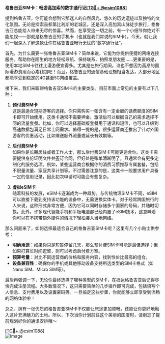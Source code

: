 **格鲁吉亚SIM卡：畅游高加索的数字通行证[[TG💪+ @esim1088](https://t.me/s/esim1088)]**

提到格鲁吉亚，你可能会想到它那迷人的自然风光、悠久的历史遗迹以及独特的文化氛围。无论是探索首都第比利斯的老城区，还是深入高加索山脉徒步旅行，格鲁吉亚总能给人带来无尽的惊喜。然而，在享受这一切之前，有一个小细节你绝对不能忽视——那就是格鲁吉亚的手机卡（也就是我们常说的SIM卡）。今天，就让我们一起深入了解这款让你在格鲁吉亚畅行无忧的“数字通行证”。

首先，为什么需要一张格鲁吉亚SIM卡？简单来说，它能为你提供便捷的网络连接服务，帮助你在陌生的地方轻松导航、保持联系、拍照发朋友圈……更重要的是，使用本地SIM卡往往比漫游便宜得多。尤其是在旅行期间，谁也不想因为高昂的国际漫游费用而心疼钱包吧！而且，格鲁吉亚的通信基础设施相当发达，大部分地区都能享受到稳定的4G甚至5G网络覆盖。

接下来，我们来聊聊格鲁吉亚SIM卡的主要类型。目前市面上常见的主要有以下几种：

1. **预付费SIM卡**  
   这是最适合短期游客的选择。你只需购买一张含有一定金额的话费额度的SIM卡即可开始使用。这类卡通常不需要押金，激活后可以根据自己的需求选择不同的流量套餐。比如，你可以选择基础版套餐用于通话和短信，也可以升级到高速数据包满足日常上网需求。值得一提的是，很多运营商还推出了针对外国游客的优惠活动，比如赠送额外流量或延长有效期等。

2. **后付费SIM卡**  
   如果你是长期居住或者工作人士，那么后付费SIM卡可能更适合你。这类卡需要提供身份证明文件并签订合同，但好处是账单清晰明了，且通常会有更多定制化的服务选项。例如，某些运营商会根据你的消费习惯推荐专属套餐，包括不限量流量、家庭共享计划等。不过需要注意的是，这类卡一般要求用户具备一定的信用记录，因此初次申请时可能会有些复杂。

3. **虚拟eSIM卡**  
   随着科技的发展，eSIM卡逐渐成为一种趋势。与传统物理SIM卡不同，eSIM可以直接下载到支持该功能的设备中，无需更换实体卡。对于经常跨国旅行的人来说，这种形式非常方便，因为它可以同时存储多个国家的号码，并随时切换。此外，许多现代智能手机和平板电脑都已经内置了eSIM技术，这意味着你可以在不携带额外硬件的情况下轻松接入当地网络。

那么问题来了，如何选择最适合自己的格鲁吉亚SIM卡呢？这里有几个小贴士供参考：
- **明确用途**：如果你只是短暂停留几天，那么预付费SIM卡可能是最佳选择；但如果打算长时间逗留，则可以考虑后付费方案。
- **预算考量**：对比不同运营商的价格和服务内容，找到性价比最高的组合。
- **设备兼容性**：确保你的手机或其他移动设备支持所选类型的SIM卡格式（如Nano SIM、Micro SIM等）。

最后再强调一下，无论你最终选择了哪种类型的SIM卡，在抵达格鲁吉亚后记得尽快完成注册流程。大多数情况下，这只需要简单的几步操作即可完成，包括填写个人信息、支付费用以及设置密码等。一旦搞定这些步骤，你就能够立即享受到流畅的网络体验啦！

总之，拥有一张优质的格鲁吉亚SIM卡不仅能让旅途更加顺畅，还能让你更好地融入这片充满魅力的土地。所以，下次当你计划前往这个美丽的国度时，请别忘了提前规划好你的通讯安排哦～  

[[TG💪+ @esim1088](https://t.me/s/esim1088)]  
![Image](https://i.postimg.cc/4NQfJmqS/Snipaste-2025-05-13-00-14-12.png)